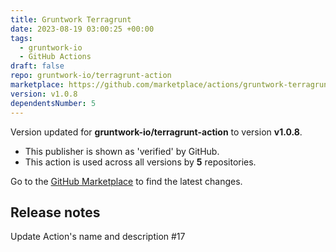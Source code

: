 ```yaml
---
title: Gruntwork Terragrunt
date: 2023-08-19 03:00:25 +00:00
tags:
  - gruntwork-io
  - GitHub Actions
draft: false
repo: gruntwork-io/terragrunt-action
marketplace: https://github.com/marketplace/actions/gruntwork-terragrunt
version: v1.0.8
dependentsNumber: 5
---
```



Version updated for **gruntwork-io/terragrunt-action** to version **v1.0.8**.
- This publisher is shown as 'verified' by GitHub.
- This action is used across all versions by **5** repositories.

Go to the [GitHub Marketplace](https://github.com/marketplace/actions/gruntwork-terragrunt) to find the latest changes.

## Release notes

Update Action's name and description #17 
